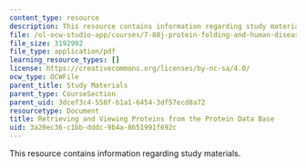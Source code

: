 ```yaml
---
content_type: resource
description: This resource contains information regarding study materials.
file: /ol-ocw-studio-app/courses/7-88j-protein-folding-and-human-disease-spring-2015/3a20ec36c1bbdddc9b4a8651991f692c_MIT7_88JS15_Retrieving.pdf
file_size: 3192992
file_type: application/pdf
learning_resource_types: []
license: https://creativecommons.org/licenses/by-nc-sa/4.0/
ocw_type: OCWFile
parent_title: Study Materials
parent_type: CourseSection
parent_uid: 3dcef3c4-558f-b1a1-6454-3df57ecd8a72
resourcetype: Document
title: Retrieving and Viewing Proteins from the Protein Data Base
uid: 3a20ec36-c1bb-dddc-9b4a-8651991f692c
---
```

This resource contains information regarding study materials.